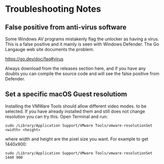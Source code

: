 # Troubleshooting Notes

## False positive from anti-virus software

Some Windows AV programs mistakenly flag the unlocker as having a virus. This is a false positive and it mainly is seen with Windows Defender. The Go Langauge web site documents the problem. 

https://go.dev/doc/faq#virus

Always download from the releases section here, and if you have any doubts you can compile the source code and will see the false positive from Defender.

## Set a specific macOS Guest resolutiom

Installing the VMWare Tools should allow different video modes. to be selected. If you have already installed them and still does not change resolution you can try this. Open Terminal and run:

`sudo /Library/Application Support/VMware Tools/vmware-resolutionSet <width> <height>`

where width and height are the pixel size you want. For example to get 1440x900:

`sudo /Library/Application Support/VMware Tools/vmware-resolutionSet 1440 900`
